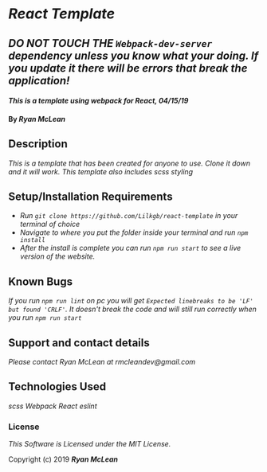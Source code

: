 # _React Template_

## _DO NOT TOUCH THE `Webpack-dev-server` dependency unless you know what your doing. If you update it there will be errors that break the application!_

#### _This is a template using webpack for React, 04/15/19_

#### By _**Ryan McLean**_

## Description

_This is a template that has been created for anyone to use. Clone it down and it will work. This template also includes scss styling_

## Setup/Installation Requirements

* _Run `git clone https://github.com/Lilkgb/react-template` in your terminal of choice_
* _Navigate to where you put the folder inside your terminal and run `npm install`_
* _After the install is complete you can run `npm run start` to see a live version of the website._


## Known Bugs

_If you run `npm run lint` on pc you will get `Expected linebreaks to be 'LF' but found 'CRLF'`. It doesn't break the code and will still run correctly when you run `npm run start`_

## Support and contact details

_Please contact Ryan McLean at rmcleandev@gmail.com_

## Technologies Used

_scss_
_Webpack_
_React_
_eslint_

### License

*This Software is Licensed under the MIT License.*

Copyright (c) 2019 **_Ryan McLean_**
